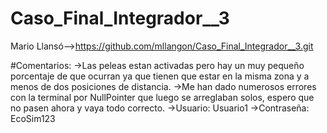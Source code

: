 # Caso_Final_Integrador__3
Mario Llansó-->https://github.com/mllangon/Caso_Final_Integrador__3.git


#Comentarios:
->Las peleas estan activadas pero hay un muy pequeño porcentaje de que ocurran ya que tienen que estar en la misma zona y a menos de dos posiciones de distancia.
->Me han dado numerosos errores con la terminal por NullPointer que luego se arreglaban solos, espero que no pasen ahora y vaya todo correcto.
->Usuario: Usuario1
->Contraseña: EcoSim123
